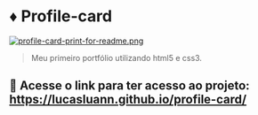 # :diamonds: Profile-card

[![profile-card-print-for-readme.png](https://i.postimg.cc/pLMcnqC2/profile-card-print-for-readme.png)](https://postimg.cc/gn4HCy15)

> Meu primeiro portfólio utilizando html5 e css3.

## 🚀 Acesse o link para ter acesso ao projeto: https://lucasluann.github.io/profile-card/
